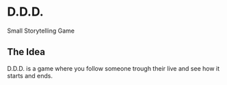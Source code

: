 # D.D.D.
Small Storytelling Game

## The Idea
D.D.D. is a game where you follow someone trough their live and see how it starts and ends.